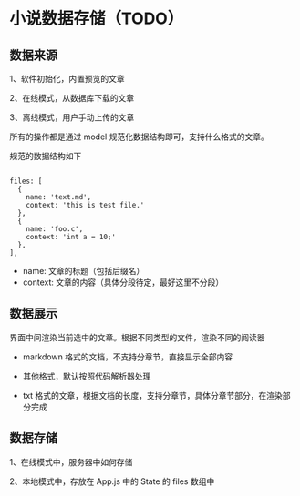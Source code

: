 # 小说数据存储（TODO）

## 数据来源

1、软件初始化，内置预览的文章

2、在线模式，从数据库下载的文章

3、离线模式，用户手动上传的文章

所有的操作都是通过 model 规范化数据结构即可，支持什么格式的文章。

规范的数据结构如下

```

files: [
  {
    name: 'text.md',
    context: 'this is test file.'
  },
  {
    name: 'foo.c',
    context: 'int a = 10;'
  },
],

```

- name: 文章的标题（包括后缀名）
- context: 文章的内容（具体分段待定，最好这里不分段）

## 数据展示

界面中间渲染当前选中的文章。根据不同类型的文件，渲染不同的阅读器

- markdown 格式的文档，不支持分章节，直接显示全部内容

- 其他格式，默认按照代码解析器处理

- txt 格式的文章，根据文档的长度，支持分章节，具体分章节部分，在渲染部分完成

## 数据存储

1、在线模式中，服务器中如何存储

2、本地模式中，存放在 App.js 中的 State 的 files 数组中
